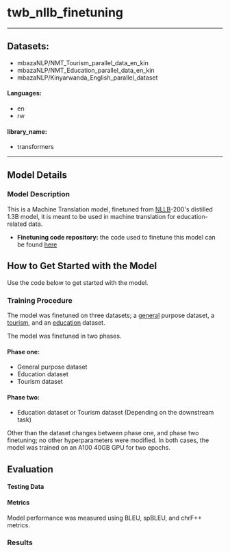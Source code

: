 # twb_nllb_finetuning

---
## Datasets:
- mbazaNLP/NMT_Tourism_parallel_data_en_kin
- mbazaNLP/NMT_Education_parallel_data_en_kin
- mbazaNLP/Kinyarwanda_English_parallel_dataset
#### Languages:
- en
- rw
#### library_name: 
- transformers
---
## Model Details

### Model Description

<!-- Provide a longer summary of what this model is. -->

This is a Machine Translation model, finetuned from [NLLB](https://huggingface.co/facebook/nllb-200-distilled-1.3B)-200's distilled 1.3B model, it is meant to be used in machine translation for education-related data.



- **Finetuning code repository:** the code used to finetune this model can be found [here](https://github.com/Digital-Umuganda/twb_nllb_finetuning)


<!-- Address questions around how the model is intended to be used, including the foreseeable users of the model and those affected by the model. -->


## How to Get Started with the Model

Use the code below to get started with the model.


### Training Procedure 

The model was finetuned on three datasets; a [general](https://huggingface.co/datasets/mbazaNLP/Kinyarwanda_English_parallel_dataset) purpose dataset, a [tourism](https://huggingface.co/datasets/mbazaNLP/NMT_Tourism_parallel_data_en_kin), and an [education](https://huggingface.co/datasets/mbazaNLP/NMT_Education_parallel_data_en_kin) dataset.

The model was finetuned in two phases.

#### Phase one:
- General purpose dataset
- Education dataset
- Tourism dataset

#### Phase two:
- Education dataset or Tourism dataset (Depending on the downstream task)

Other than the dataset changes between phase one, and phase two finetuning; no other hyperparameters were modified. In both cases, the model was trained on an A100 40GB GPU for two epochs.


## Evaluation

<!-- This section describes the evaluation protocols and provides the results. -->


#### Testing Data

<!-- This should link to a Data Card if possible. -->


#### Metrics

Model performance was measured using BLEU, spBLEU, and chrF++ metrics.

### Results

<!-- [More Information Needed] -->




